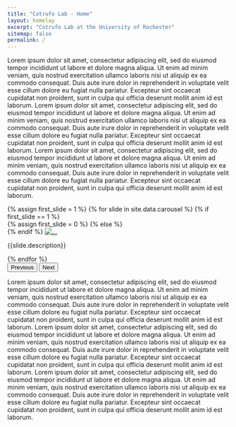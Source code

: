 ```yaml
---
title: "Cotrufo Lab - Home"
layout: homelay
excerpt: "Cotrufo Lab at the University of Rochester"
sitemap: false
permalink: /
---
```



Lorem ipsum dolor sit amet, consectetur adipiscing elit, sed do eiusmod tempor incididunt ut labore et dolore magna aliqua. Ut enim ad minim veniam, quis nostrud exercitation ullamco laboris nisi ut aliquip ex ea commodo consequat. Duis aute irure dolor in reprehenderit in voluptate velit esse cillum dolore eu fugiat nulla pariatur. Excepteur sint occaecat cupidatat non proident, sunt in culpa qui officia deserunt mollit anim id est laborum. Lorem ipsum dolor sit amet, consectetur adipiscing elit, sed do eiusmod tempor incididunt ut labore et dolore magna aliqua. Ut enim ad minim veniam, quis nostrud exercitation ullamco laboris nisi ut aliquip ex ea commodo consequat. Duis aute irure dolor in reprehenderit in voluptate velit esse cillum dolore eu fugiat nulla pariatur. Excepteur sint occaecat cupidatat non proident, sunt in culpa qui officia deserunt mollit anim id est laborum. Lorem ipsum dolor sit amet, consectetur adipiscing elit, sed do eiusmod tempor incididunt ut labore et dolore magna aliqua. Ut enim ad minim veniam, quis nostrud exercitation ullamco laboris nisi ut aliquip ex ea commodo consequat. Duis aute irure dolor in reprehenderit in voluptate velit esse cillum dolore eu fugiat nulla pariatur. Excepteur sint occaecat cupidatat non proident, sunt in culpa qui officia deserunt mollit anim id est laborum.

<div id="carouselHomePage" class="carousel slide" data-bs-ride="carousel">
  <!-- <div class="carousel-indicators">
    <button type="button" data-bs-target="#carouselHomePage" data-bs-slide-to="0" class="active" aria-current="true" aria-label="Slide 1"></button>
    <button type="button" data-bs-target="#carouselHomePage" data-bs-slide-to="1" aria-label="Slide 2"></button>
    <button type="button" data-bs-target="#carouselHomePage" data-bs-slide-to="2" aria-label="Slide 3"></button>
    <button type="button" data-bs-target="#carouselHomePage" data-bs-slide-to="3" aria-label="Slide 4"></button>
  </div> -->
  <div class="carousel-inner">
    {% assign first_slide = 1 %}
    {% for slide in site.data.carousel %}
      {% if first_slide == 1 %}
    <div class="carousel-item active">
        {% assign first_slide = 0 %}
      {% else %}
    <div class="carousel-item">
      {% endif %}
      <a class="regular_link" href="{{slide.url}}" target="_blank">
      <img src="{{ site.url }}{{ site.baseurl }}/images/carousel/{{slide.image}}" class="d-block w-100" alt="...">
      </a>
      <div class="carousel-caption d-md-block">
        <p>{{slide.description}}</p>
      </div>
    </div>
    {% endfor %}

  </div>
  <button class="carousel-control-prev" type="button" data-bs-target="#carouselHomePage" data-bs-slide="prev">
    <span class="carousel-control-prev-icon" aria-hidden="true"></span>
    <span class="visually-hidden">Previous</span>
  </button>
  <button class="carousel-control-next" type="button" data-bs-target="#carouselHomePage" data-bs-slide="next">
    <span class="carousel-control-next-icon" aria-hidden="true"></span>
    <span class="visually-hidden">Next</span>
  </button>
</div>


Lorem ipsum dolor sit amet, consectetur adipiscing elit, sed do eiusmod tempor incididunt ut labore et dolore magna aliqua. Ut enim ad minim veniam, quis nostrud exercitation ullamco laboris nisi ut aliquip ex ea commodo consequat. Duis aute irure dolor in reprehenderit in voluptate velit esse cillum dolore eu fugiat nulla pariatur. Excepteur sint occaecat cupidatat non proident, sunt in culpa qui officia deserunt mollit anim id est laborum. Lorem ipsum dolor sit amet, consectetur adipiscing elit, sed do eiusmod tempor incididunt ut labore et dolore magna aliqua. Ut enim ad minim veniam, quis nostrud exercitation ullamco laboris nisi ut aliquip ex ea commodo consequat. Duis aute irure dolor in reprehenderit in voluptate velit esse cillum dolore eu fugiat nulla pariatur. Excepteur sint occaecat cupidatat non proident, sunt in culpa qui officia deserunt mollit anim id est laborum. Lorem ipsum dolor sit amet, consectetur adipiscing elit, sed do eiusmod tempor incididunt ut labore et dolore magna aliqua. Ut enim ad minim veniam, quis nostrud exercitation ullamco laboris nisi ut aliquip ex ea commodo consequat. Duis aute irure dolor in reprehenderit in voluptate velit esse cillum dolore eu fugiat nulla pariatur. Excepteur sint occaecat cupidatat non proident, sunt in culpa qui officia deserunt mollit anim id est laborum.



